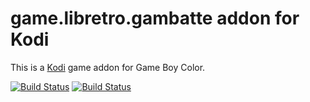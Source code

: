 # game.libretro.gambatte addon for Kodi

This is a [Kodi](http://kodi.tv) game addon for Game Boy Color.

[![Build Status](https://travis-ci.org/kodi-game/game.libretro.gambatte?branch=master)](https://travis-ci.org/kodi-game/game.libretro.gambatte)
[![Build Status](https://ci.appveyor.com/api/projects/status/github/kodi-game/game.libretro.gambatte?svg=true)](https://ci.appveyor.com/project/kodi-game/game-libretro-gambatte)
